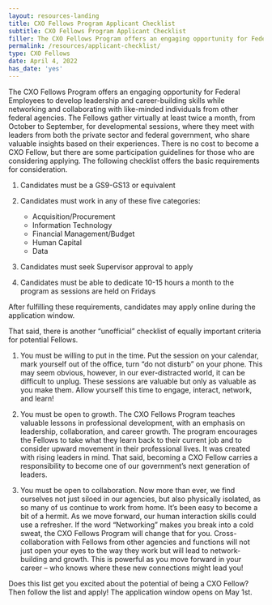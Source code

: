 ```yaml
---
layout: resources-landing
title: CXO Fellows Program Applicant Checklist
subtitle: CXO Fellows Program Applicant Checklist
filler: The CXO Fellows Program offers an engaging opportunity for Federal Employees to develop leadership and career-building skills while networking and collaborating with like-minded individuals from other federal agencies.
permalink: /resources/applicant-checklist/
type: CXO Fellows
date: April 4, 2022
has_date: 'yes'
---
```


The CXO Fellows Program offers an engaging opportunity for Federal Employees to develop leadership and career-building skills while networking and collaborating with like-minded individuals from other federal agencies. The Fellows gather virtually at least twice a month, from October to September, for developmental sessions, where they meet with leaders from both the private sector and federal government, who share valuable insights based on their experiences. There is no cost to become a CXO Fellow, but there are some participation guidelines for those who are considering applying. The following checklist offers the basic requirements for consideration.

1.	Candidates must be a GS9-GS13 or equivalent

2.	Candidates must work in any of these five categories:
    - Acquisition/Procurement
    - Information Technology
    - Financial Management/Budget
    - Human Capital
    - Data

3.	Candidates must seek Supervisor approval to apply

4.	Candidates must be able to dedicate 10-15 hours a month to the program as sessions are held on Fridays

After fulfilling these requirements, candidates may apply online during the application window.

That said, there is another “unofficial” checklist of equally important criteria for potential Fellows.

1.	You must be willing to put in the time. Put the session on your calendar, mark yourself out of the office, turn “do not disturb” on your phone. This may seem obvious, however, in our ever-distracted world, it can be difficult to unplug. These sessions are valuable but only as valuable as you make them. Allow yourself this time to engage, interact, network, and learn!

2.	You must be open to growth. The CXO Fellows Program teaches valuable lessons in professional development, with an emphasis on leadership, collaboration, and career growth. The program encourages the Fellows to take what they learn back to their current job and to consider upward movement in their professional lives. It was created with rising leaders in mind. That said, becoming a CXO Fellow carries a responsibility to become one of our government’s next generation of leaders.

3.	You must be open to collaboration. Now more than ever, we find ourselves not just siloed in our agencies, but also physically isolated, as so many of us continue to work from home. It’s been easy to become a bit of a hermit. As we move forward, our human interaction skills could use a refresher. If the word “Networking” makes you break into a cold sweat, the CXO Fellows Program will change that for you. Cross-collaboration with Fellows from other agencies and functions will not just open your eyes to the way they work but will lead to network-building and growth. This is powerful as you move forward in your career – who knows where these new connections might lead you!

Does this list get you excited about the potential of being a CXO Fellow? Then follow the list and apply! The application window opens on May 1st.